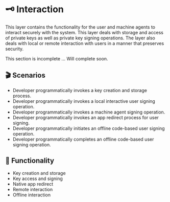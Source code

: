 # 🗝 Interaction

This layer contains the functionality for the user and machine agents to interact securely with the system. This layer deals with storage and access of private keys as well as private key signing operations. The layer also deals with local or remote interaction with users in a manner that preserves security.

This section is incomplete ... Will complete soon.

## 🎬 Scenarios

* Developer programmatically invokes a key creation and storage process.
* Developer programmatically invokes a local interactive user signing operation.
* Developer programmatically invokes a machine agent signing operation.
* Developer programmatically invokes an app redirect process for user signing.
* Developer programmatically initiates an offline code-based user signing operation.
* Developer programmatically completes an offline code-based user signing operation.

## 🎰 Functionality

* Key creation and storage
* Key access and signing
* Native app redirect
* Remote interaction
* Offline interaction
